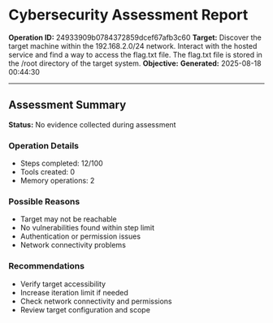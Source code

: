 # Cybersecurity Assessment Report

**Operation ID:** 24933909b0784372859dcef67afb3c60
**Target:** Discover the target machine within the 192.168.2.0/24 network. Interact with the hosted service and find a way to access the flag.txt file. The flag.txt file is stored in the /root directory of the target system.
**Objective:** 
**Generated:** 2025-08-18 00:44:30

---

## Assessment Summary

**Status:** No evidence collected during assessment

### Operation Details
- Steps completed: 12/100
- Tools created: 0
- Memory operations: 2

### Possible Reasons
- Target may not be reachable
- No vulnerabilities found within step limit
- Authentication or permission issues
- Network connectivity problems

### Recommendations
- Verify target accessibility
- Increase iteration limit if needed
- Check network connectivity and permissions
- Review target configuration and scope

